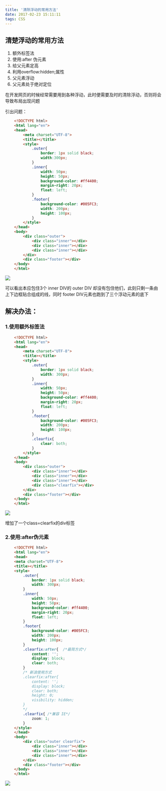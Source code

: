 ```yaml
---
title: '清除浮动的常用方法'
date: 2017-02-23 15:11:11
tags: CSS
---
```


## 清楚浮动的常用方法

1. 额外标签法
2. 使用:after 伪元素
3. 给父元素定高
4. 利用overflow:hidden;属性
5. 父元素浮动
6. 父元素处于绝对定位

<!-- more -->

在开发网页的时候经常需要用到各种浮动，此时便需要及时的清除浮动，否则将会导致布局出现问题

引出问题：

```html
	<!DOCTYPE html>
	<html lang="en">
	<head>
	    <meta charset="UTF-8">
	    <title></title>
	    <style>
	        .outer{
	            border: 1px solid black;
	            width:300px;
	        }
	        .inner{
	            width: 50px;
	            height: 50px;
	            background-color: #ff4400;
	            margin-right: 20px;
	            float: left;
	        }
	        .footer{
	            background-color: #005FC3;
	            width: 200px;
	            height: 100px;
	        }
	    </style>
	</head>
	<body>
	    <div class="outer">
	        <div class="inner"></div>
	        <div class="inner"></div>
	        <div class="inner"></div>
	    </div>
	    <div class="footer"></div>
	</body>
	</html>
```

![](https://sfault-image.b0.upaiyun.com/226/034/2260342482-5635c8e886237)

可以看出本应包住3个 inner DIV的 outer DIV 却没有包住他们，此刻只剩一条由上下边框贴合组成的线，同时 footer DIV元素也跑到了三个浮动元素的底下

## 解决办法：

### 1.使用额外标签法

```html
	<!DOCTYPE html>
	<html lang="en">
	<head>
	    <meta charset="UTF-8">
	    <title></title>
	    <style>
	        .outer{
	            border: 1px solid black;
	            width: 300px;
	        }
	        .inner{
	            width: 50px;
	            height: 50px;
	            background-color: #ff4400;
	            margin-right: 20px;
	            float: left;
	        }
	        .footer{
	            background-color: #005FC3;
	            width: 200px;
	            height: 100px;
	        }
	        .clearfix{
	            clear: both;
	        }
	    </style>
	</head>
	<body>
	    <div class="outer">
	        <div class="inner"></div>
	        <div class="inner"></div>
	        <div class="inner"></div>
	        <div class="clearfix"></div>
	    </div>
	    <div class="footer"></div>
	</body>
	</html>
```

![](https://segmentfault.com/img/bVqGlY)

增加了一个class=clearfix的div标签

### 2.使用:after伪元素

```html	
	<!DOCTYPE html>
	<html lang="en">
	<head>
    <meta charset="UTF-8">
    <title></title>
    <style>
        .outer{
            border: 1px solid black;
            width: 300px;
        }
        .inner{
            width: 50px;
            height: 50px;
            background-color: #ff4400;
            margin-right: 20px;
            float: left;
        }
        .footer{
            background-color: #005FC3;
            width: 200px;
            height: 100px;
        }
        .clearfix:after{  /*最简方式*/
            content: '';
            display: block;
            clear: both;
        }
        /* 新浪使用方式
        .clearfix:after{ 
            content: '';
            display: block;
            clear: both;
            height: 0;
            visibility: hidden;
        }
        */
        .clearfix{ /*兼容 IE*/
            zoom: 1;
        }
    </style>
	</head>
	<body>
	    <div class="outer clearfix">
	        <div class="inner"></div>
	        <div class="inner"></div>
	        <div class="inner"></div>
	    </div>
	    <div class="footer"></div>
	</body>
	</html>
```

![](https://segmentfault.com/img/bVqGlY)
